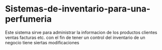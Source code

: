 # Sistemas-de-inventario-para-una-perfumeria
Este sistema sirve para administrar la informacion de los productos clientes ventas facturas etc. con el fin de tener un control del inventario de un negocio 
tiene siertas modificaciones
